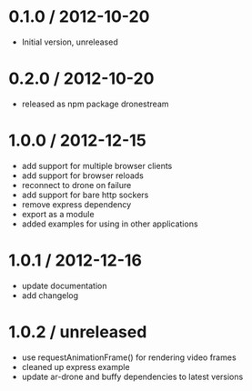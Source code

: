 0.1.0 / 2012-10-20
==================

  * Initial version, unreleased

0.2.0 / 2012-10-20
==================

  * released as npm package dronestream

1.0.0 / 2012-12-15
==================

  * add support for multiple browser clients
  * add support for browser reloads
  * reconnect to drone on failure
  * add support for bare http sockers
  * remove express dependency
  * export as a module
  * added examples for using in other applications

1.0.1 / 2012-12-16
==================

  * update documentation
  * add changelog

1.0.2 / unreleased
==================

  * use requestAnimationFrame() for rendering video frames
  * cleaned up express example
  * update ar-drone and buffy dependencies to latest versions
